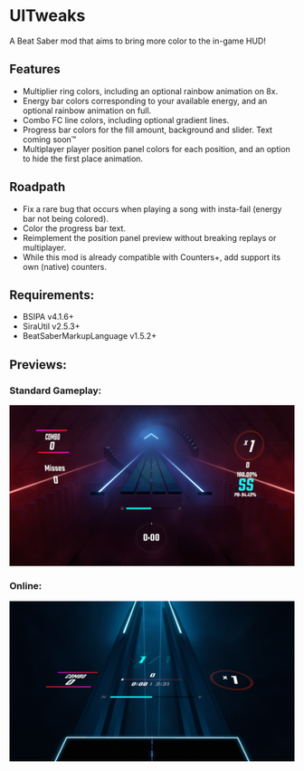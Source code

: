# UITweaks
A Beat Saber mod that aims to bring more color to the in-game HUD!

## Features
- Multiplier ring colors, including an optional rainbow animation on 8x.
- Energy bar colors corresponding to your available energy, and an optional rainbow animation on full.
- Combo FC line colors, including optional gradient lines.
- Progress bar colors for the fill amount, background and slider. Text coming soon™
- Multiplayer player position panel colors for each position, and an option to hide the first place animation.

## Roadpath
- Fix a rare bug that occurs when playing a song with insta-fail (energy bar not being colored).
- Color the progress bar text.
- Reimplement the position panel preview without breaking replays or multiplayer.
- While this mod is already compatible with Counters+, add support its own (native) counters.

## Requirements:
- BSIPA v4.1.6+
- SiraUtil v2.5.3+
- BeatSaberMarkupLanguage v1.5.2+

## Previews:
### Standard Gameplay:
![Standard Gameplay](/UITweaks/Images/standard.jpg)

### Online:
![Online Gameplay](/UITweaks/Images/online.jpg)
